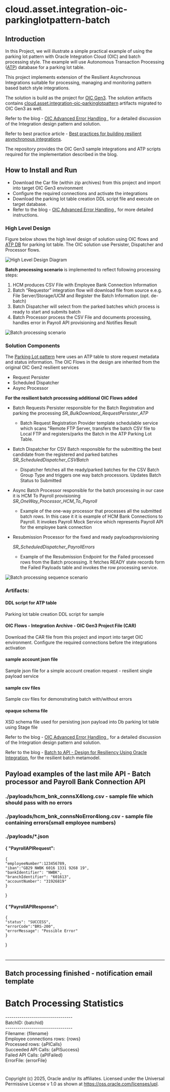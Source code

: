 # cloud.asset.integration-oic-parkinglotpattern-batch

## Introduction

In this Project, we will illustrate a simple practical example of using the parking lot pattern with Oracle Integration Cloud (OIC) and batch processing style.
The example will use Autonomous Transaction Processing ([ATP]((https://docs.oracle.com/en/cloud/paas/atp-cloud/index.html))) database for a parking lot table.

This project implements extension of the Resilient Asynchronous Integrations suitable for processing, managing and monitoring pattern based batch style integrations. 

The solution is build as the project for [OIC Gen3](https://docs.oracle.com/en-us/iaas/application-integration/index.html). The solution artifacts contains [cloud.asset.integration-oic-parkinglotpattern](https://github.com/oracle/cloud-asset-integration-oic-parkinglotpattern-sample) artifacts migrated to OIC Gen3 as well.

Refer to the blog - [OIC Advanced Error Handling ](https://www.ateam-oracle.com/advanced-error-handling-oic), for a detailed discussion of the Integration design pattern and solution.

Refer to best practice article - [Best practices for building resilient asynchronous integrations](https://docs.oracle.com/en/solutions/best-practices-resilient-asynch-integrations/index.html#GUID-B18DDA79-78FD-4767-BEE6-DB213B5EC073).

The repository provides the OIC Gen3 sample integrations and ATP scripts required for the implementation described in the blog.

## How to Install and Run
* Download the Car file (within zip archives) from this project and import into target OIC Gen3 environment
* Configure the required connections and activate the integrations
* Download the parking lot table creation DDL script file and execute on target database.
* Refer to the blog - [OIC Advanced Error Handling ](https://www.ateam-oracle.com/advanced-error-handling-oic), for more detailed instructions.

### High Level Design 
 Figure below shows the high level design of solution using OIC flows and [ATP DB](https://docs.oracle.com/en/cloud/paas/atp-cloud/index.html) for parking lot table. The OIC solution use Persister, Dispatcher and Processor flows.
 
 ![High Level Design Diagram](./images/OICextended_parkinglot_EH_v0.1.png)

  **Batch processing scenario** is implemented to reflect following processing steps:
  1. HCM produces CSV File with Employee Bank Connection Information
  2. Batch “Requestor” integration flow will download file from source e.e.g. File Server/Storage/UCM and Register the Batch Information (opt. de-batch)
  3. Batch Dispatcher will select from the parked batches which process is ready to start and submits batch
  4. Batch Processor process the CSV File and documents processing, handles error in Payroll API provisioning and Notifies Result

 ![Batch processing scenario](./images/HCM_To_Payroll.drawio.png)

 ### Solution Components
The [Parking Lot pattern](https://www.ateam-oracle.com/oic-error-handling-guide) here uses an ATP table to store request metadata and status information. The OIC Flows in the design are inherited from the original OIC Gen2 resilient services
 * Request Persister
 * Scheduled Dispatcher
 * Async Processor

**For the resilient batch processing additional OIC Flows added**
 * Batch Requests Persister responsible for the Batch Registration and parking the processing
  *SR_BulkDownload_RequestPersister_ATP*
     - Batch Request Registration Provider template schedulable service which scans "Remote FTP Server, transfers the batch CSV file to Local FTP and registers/parks the Batch in the ATP Parking Lot Table.

 * Batch Dispatcher for CSV Batch responsible for the submitting the best candidate from the registered and parked batches
  *SR_ScheduledDispatcher_CSVBatch*
     - Dispatcher fetches all the ready/parked batches for the CSV Batch Group Type and triggers one way batch processors. Updates Batch Status to Submitted

 * Async Batch Processor responsible for the batch processing in our case it is HCM To Payroll provisioning
   *SR_OneWay_Processor_HCM_To_Payroll*
   - Example of the one-way processor that processes all the submitted batch rows. In this case it it is example of HCM Bank Connections to Payroll. It invokes Payroll Mock Service which represents Payroll API for the employee bank connection

 * Resubmission Processor for the fixed and ready payloadsprovisioning

   *SR_ScheduledDispatcher_PayrollErrors*
   - Example of the Resubmission Endpoint for the Failed processed rows from the Batch processing. It fetches READY state records form the Failed Payloads table and invokes the row processing service.

![Batch processing sequence scenario](./images/HCM_To_Payroll.seq.png)
 
### Artifacts:

#### DDL script for ATP table
Parking lot table creation DDL script for sample 

#### OIC Flows - Integration Archive - OIC Gen3 Project File (CAR)
Download the CAR file from this project and import into target OIC environment. Configure the required connections before the integrations activation

#### sample account json file
Sample json file for a simple account creation request - resilient single payload service

#### sample csv files 
Sample csv files for demonstrating batch with/without errors

#### opaque schema file
XSD schema file used for persisting json payload into Db parking lot table using Stage file
 
Refer to the blog - [OIC Advanced Error Handling ](https://www.ateam-oracle.com/advanced-error-handling-oic), for a detailed discussion of the Integration design pattern and solution.

Refer to the blog - [Batch to API - Design for Resiliency Using Oracle Integration](https://www.linkedin.com/posts/ingpeterobert_oic-parkingabrlot-oraclecloud-activity-7065351235192680449-8Bk2?utm_source=share&utm_medium=member_desktop), for the resilient batch metamodel.

## Payload examples of the last mile API - Batch processor and Payroll Bank Connection API

### ./payloads/hcm_bnk_connsX4long.csv - sample file which should pass with no errors

### ./payloads/hcm_bnk_connsNoError4long.csv - sample file containing errors(small employee numbers)

### ./payloads/*.json

#### { "PayrollAPIRequest":
	{
	"employeeNumber":123456789,
	"iban":"GB29 NWBK 6016 1331 9268 19",
	"bankIdentifier": "NWBK",
	"branchIdentifier": "601613",
	"accountNumber": "31926819"
	}
}

#### {  "PayrollAPIResponse":
	{
	"status": "SUCCESS",
	"errorCode":"BRS-200",
	"errorMessage": "Possible Error"
	}
}


#
----------------------------------------------------------
## Batch processing finished - notification email template

<html>
<title>Batch Processing Statistics</title>

<head>
</head>

<body>
    <h1>Batch Processing Statistics</h1>
    <div>---------------------------------</div>
    <div>BatchID: {batchid}</div>
<div>---------------------------------</div>
<div>Filename: {filename}</div>
<div>Employee connections rows: {rows}</div>
<div>Processed rows: {aPICalls}</div>
<div>Succeeded API Calls: {aPISuccess}</div>
<div>Failed API Calls: {aPIFailed}</div>
<div>ErrorFile: {errorFile}</div>
</body>

</html>

#

Copyright (c) 2025, Oracle and/or its affiliates.
Licensed under the Universal Permissive License v 1.0 as shown at https://oss.oracle.com/licenses/upl.

